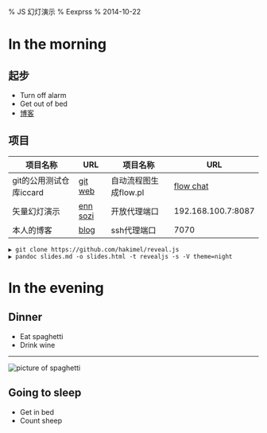 % JS 幻灯演示
% Eexprss
% 2014-10-22

# In the morning

## 起步

- Turn off alarm
- Get out of bed
- [博客](http://eexpress.github.io)

## 项目

项目名称|URL|项目名称|URL
--|---|--|---
git的公用测试仓库iccard|[git web](http://127.0.0.1:1234)|自动流程图生成flow.pl|[flow chat](upload.html)
矢量幻灯演示|[enn sozi](enn新奥sozi.svg)|开放代理端口|192.168.100.7:8087
本人的博客|[blog](http://eexpress.github.io)|ssh代理端口|7070


```
▶ git clone https://github.com/hakimel/reveal.js
▶ pandoc slides.md -o slides.html -t revealjs -s -V theme=night
```

# In the evening

## Dinner

- Eat spaghetti
- Drink wine

------------------

![picture of spaghetti](/home/eexp/图片/fly.jpeg)

## Going to sleep

- Get in bed
- Count sheep

